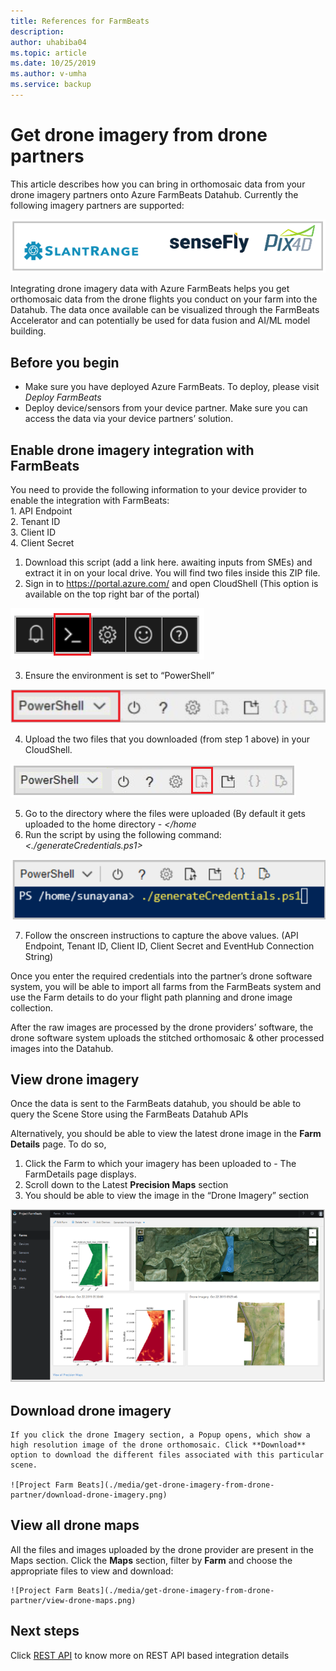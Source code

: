 ```yaml
---
title: References for FarmBeats
description:
author: uhabiba04
ms.topic: article
ms.date: 10/25/2019
ms.author: v-umha
ms.service: backup
---
```



# Get drone imagery from drone partners

  This article describes how you can bring in orthomosaic data from your drone imagery partners onto Azure FarmBeats Datahub. Currently the following imagery partners are supported:  

  ![Project Farm Beats](./media/get-drone-imagery-from-drone-partner/drone-partner.png)

  Integrating drone imagery data with Azure FarmBeats helps you get orthomosaic data from the drone flights you conduct on your farm into the Datahub. The data once available can be visualized through the FarmBeats Accelerator and can potentially be used for data fusion and AI/ML model building.

## Before you begin

  - Make sure you have deployed Azure FarmBeats. To deploy, please visit *Deploy FarmBeats*
  - Deploy device/sensors from your device partner. Make sure you can access the data via your device partners’ solution.

## Enable drone imagery integration with FarmBeats   

  You need to provide the following information to your device provider to enable the integration with FarmBeats:  
    1. API Endpoint  
    2. Tenant ID  
    3. Client ID  
    4. Client Secret  


1. Download this script (add a link here. awaiting inputs from SMEs) and extract it in on your local drive. You will find two files inside this ZIP file.  
2. Sign in to https://portal.azure.com/  and open CloudShell (This option is available on the top right bar of the portal)   

  ![Project Farm Beats](./media/get-drone-imagery-from-drone-partner/navigation-bar.png)

3. Ensure the environment is set to “PowerShell”

  ![Project Farm Beats](./media/get-drone-imagery-from-drone-partner/power-shell-new.png)

4. Upload the two files that you downloaded (from step 1 above) in your CloudShell.  

  ![Project Farm Beats](./media/get-drone-imagery-from-drone-partner/power-shell-two.png)

5. Go to the directory where the files were uploaded (By default it gets uploaded to the home directory - *</home<username>*  
6. Run the script by using the following command:  
  *<./generateCredentials.ps1>*  

  ![Project Farm Beats](./media/get-drone-imagery-from-drone-partner/power-shell-generate-credentials.png)

7. Follow the onscreen instructions to capture the above values. (API Endpoint, Tenant ID, Client ID, Client Secret and EventHub Connection String)

  Once you enter the required credentials into the partner’s drone software system, you will be able to import all farms from the FarmBeats system and use the Farm details to do your flight path planning and drone image collection.

  After the raw images are processed by the drone providers’ software, the drone software system uploads the stitched orthomosaic & other processed images into the Datahub.

## View drone imagery

  Once the data is sent to the FarmBeats datahub, you should be able to query the Scene Store using the FarmBeats Datahub APIs

  Alternatively, you should be able to view the latest drone image in the **Farm Details** page. To do so,  

  1. Click the Farm to which your imagery has been uploaded to - The FarmDetails page displays.
  2. Scroll down to the Latest **Precision Maps** section
  3. You should be able to view the image in the “Drone Imagery” section

  ![Project Farm Beats](./media/get-drone-imagery-from-drone-partner/drone-imagery.png)

## Download drone imagery

    If you click the drone Imagery section, a Popup opens, which show a high resolution image of the drone orthomosaic. Click **Download** option to download the different files associated with this particular scene.

    ![Project Farm Beats](./media/get-drone-imagery-from-drone-partner/download-drone-imagery.png)

## View all drone maps

  All the files and images uploaded by the drone provider are present in the Maps section. Click the **Maps** section, filter by **Farm** and choose the appropriate files to view and download:

    ![Project Farm Beats](./media/get-drone-imagery-from-drone-partner/view-drone-maps.png)

## Next steps

Click [REST API](references-for-farm-beats.md#rest-api) to know more on REST API based integration details
